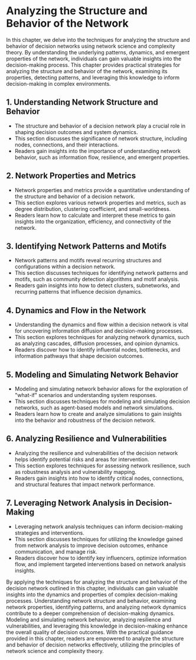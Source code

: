 Analyzing the Structure and Behavior of the Network
============================================================

In this chapter, we delve into the techniques for analyzing the structure and behavior of decision networks using network science and complexity theory. By understanding the underlying patterns, dynamics, and emergent properties of the network, individuals can gain valuable insights into the decision-making process. This chapter provides practical strategies for analyzing the structure and behavior of the network, examining its properties, detecting patterns, and leveraging this knowledge to inform decision-making in complex environments.

**1. Understanding Network Structure and Behavior**
---------------------------------------------------

* The structure and behavior of a decision network play a crucial role in shaping decision outcomes and system dynamics.
* This section discusses the significance of network structure, including nodes, connections, and their interactions.
* Readers gain insights into the importance of understanding network behavior, such as information flow, resilience, and emergent properties.

**2. Network Properties and Metrics**
-------------------------------------

* Network properties and metrics provide a quantitative understanding of the structure and behavior of a decision network.
* This section explores various network properties and metrics, such as degree distribution, clustering coefficient, and small-worldness.
* Readers learn how to calculate and interpret these metrics to gain insights into the organization, efficiency, and connectivity of the network.

**3. Identifying Network Patterns and Motifs**
----------------------------------------------

* Network patterns and motifs reveal recurring structures and configurations within a decision network.
* This section discusses techniques for identifying network patterns and motifs, such as community detection algorithms and motif analysis.
* Readers gain insights into how to detect clusters, subnetworks, and recurring patterns that influence decision dynamics.

**4. Dynamics and Flow in the Network**
---------------------------------------

* Understanding the dynamics and flow within a decision network is vital for uncovering information diffusion and decision-making processes.
* This section explores techniques for analyzing network dynamics, such as analyzing cascades, diffusion processes, and opinion dynamics.
* Readers discover how to identify influential nodes, bottlenecks, and information pathways that shape decision outcomes.

**5. Modeling and Simulating Network Behavior**
-----------------------------------------------

* Modeling and simulating network behavior allows for the exploration of "what-if" scenarios and understanding system responses.
* This section discusses techniques for modeling and simulating decision networks, such as agent-based models and network simulations.
* Readers learn how to create and analyze simulations to gain insights into the behavior and robustness of the decision network.

**6. Analyzing Resilience and Vulnerabilities**
-----------------------------------------------

* Analyzing the resilience and vulnerabilities of the decision network helps identify potential risks and areas for intervention.
* This section explores techniques for assessing network resilience, such as robustness analysis and vulnerability mapping.
* Readers gain insights into how to identify critical nodes, connections, and structural features that impact network performance.

**7. Leveraging Network Analysis in Decision-Making**
-----------------------------------------------------

* Leveraging network analysis techniques can inform decision-making strategies and interventions.
* This section discusses techniques for utilizing the knowledge gained from network analysis to improve decision outcomes, enhance communication, and manage risk.
* Readers discover how to identify key influencers, optimize information flow, and implement targeted interventions based on network analysis insights.

By applying the techniques for analyzing the structure and behavior of the decision network outlined in this chapter, individuals can gain valuable insights into the dynamics and properties of complex decision-making processes. Understanding network structure and behavior, examining network properties, identifying patterns, and analyzing network dynamics contribute to a deeper comprehension of decision-making dynamics. Modeling and simulating network behavior, analyzing resilience and vulnerabilities, and leveraging this knowledge in decision-making enhance the overall quality of decision outcomes. With the practical guidance provided in this chapter, readers are empowered to analyze the structure and behavior of decision networks effectively, utilizing the principles of network science and complexity theory.
